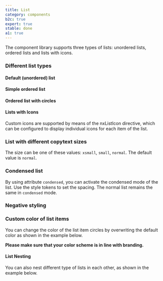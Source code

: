 ```yaml
---
title: List
category: components
b2c: true
expert: true
stable: done
a1: true
---
```


The component library supports three types of lists: unordered lists, ordered lists and lists with icons.

### Different list types

#### Default (unordered) list

<!-- example(list-unordered) -->

#### Simple ordered list

<!-- example(list-ordered) -->

#### Ordered list with circles

<!-- example(list-circles) -->

#### Lists with Icons

Custom icons are supported by means of the nxListIcon directive, which can be configured to display individual icons for each item of the list.

<!-- example(list-icons) -->

### List with different copytext sizes

The size can be one of these values: `xsmall`, `small`, `normal`. The default value is `normal`.

<!-- example(list-copytext) -->

### Condensed list

By using attribute `condensed`, you can activate the condensed mode of the list. Use the style tokens to set the spacing. The normal list remains the same in `condensed` mode.

<!-- example(list-condensed) -->

### Negative styling

<!-- example(list-negative) -->

### Custom color of list items

You can change the color of the list item circles by overwriting the default color as shown in the example below.

**Please make sure that your color scheme is in line with branding.**

<!-- example(list-custom-color) -->

#### List Nesting

You can also nest different type of lists in each other, as shown in the example below.

<!-- example(list-nesting) -->

